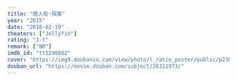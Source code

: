 ```yaml
---
title: "唐人街·探案"
year: "2015"
date: "2018-02-19"
theaters: ["Jellyfin"]
rating: "3-t"
remark: ["NR"]
imdb_id: "tt5290882"
cover: "https://img9.doubanio.com/view/photo/l_ratio_poster/public/p2302930556.jpg"
douban_url: "https://movie.douban.com/subject/26311973/"
---
```


